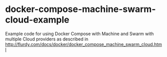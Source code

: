 # docker-compose-machine-swarm-cloud-example

Example code for using Docker Compose with Machine and Swarm with multiple Cloud providers 
as described in http://flurdy.com/docs/docker/docker_compose_machine_swarm_cloud.html

